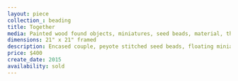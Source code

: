 ```yaml
---
layout: piece
collection_: beading
title: Together
media: Painted wood found objects, miniatures, seed beads, material, thread
dimensions: 21" x 21" framed
description: Encased couple, peyote stitched seed beads, floating miniatures on layered quilted fabric, matted  in glassed maple frame 2 inches in depth.
price: $400
create_date: 2015
availability: sold
---
```

